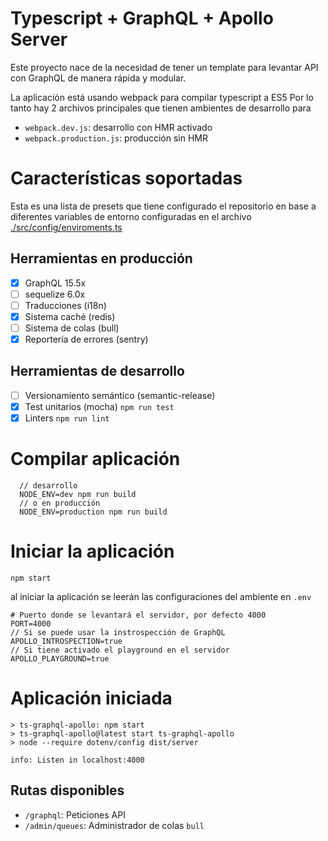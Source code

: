 # Typescript + GraphQL + Apollo Server

Este proyecto nace de la necesidad de tener un template para levantar API con GraphQL de manera rápida y modular.

La aplicación está usando webpack para compilar typescript a ES5
Por lo tanto hay 2 archivos principales que tienen ambientes de desarrollo para

- `webpack.dev.js`: desarrollo con HMR activado
- `webpack.production.js`: producción sin HMR

# Características soportadas

Esta es una lista de presets que tiene configurado el repositorio en base a diferentes variables de entorno configuradas en el archivo
[./src/config/enviroments.ts](/src/config/enviroments.ts)

## Herramientas en producción

- [x] GraphQL 15.5x
- [ ] sequelize 6.0x
- [ ] Traducciones (i18n)
- [x] Sistema caché (redis)
- [ ] Sistema de colas (bull)
- [x] Reportería de errores (sentry)

## Herramientas de desarrollo

- [ ] Versionamiento semántico (semantic-release)
- [x] Test unitarios (mocha) `npm run test`
- [x] Linters `npm run lint`

# Compilar aplicación

```shell
  // desarrollo
  NODE_ENV=dev npm run build
  // o en producción
  NODE_ENV=production npm run build
```

# Iniciar la aplicación

```shell
npm start
```

al iniciar la aplicación se leerán las configuraciones del ambiente en `.env`

```
# Puerto donde se levantará el servidor, por defecto 4000
PORT=4000
// Si se puede usar la instrospección de GraphQL
APOLLO_INTROSPECTION=true
// Si tiene activado el playground en el servidor
APOLLO_PLAYGROUND=true
```

# Aplicación iniciada

```shell
> ts-graphql-apollo: npm start
> ts-graphql-apollo@latest start ts-graphql-apollo
> node --require dotenv/config dist/server

info: Listen in localhost:4000

```

## Rutas disponibles

- `/graphql`: Peticiones API
- `/admin/queues`: Administrador de colas `bull`
